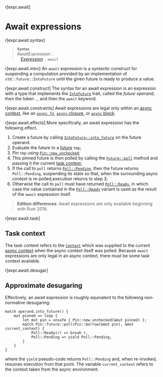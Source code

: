 r[expr.await]
# Await expressions

r[expr.await.syntax]
> **<sup>Syntax</sup>**\
> _AwaitExpression_ :\
> &nbsp;&nbsp; [_Expression_] `.` `await`

r[expr.await.intro]
An `await` expression is a syntactic construct for suspending a computation
provided by an implementation of `std::future::IntoFuture` until the given
future is ready to produce a value.

r[expr.await.construct]
The syntax for an await expression is an expression with a type that implements the [`IntoFuture`] trait, called the *future operand*, then the token `.`, and then the `await` keyword.

r[expr.await.constraints]
Await expressions are legal only within an [async context], like an [`async fn`], [`async` closure], or [`async` block].

r[expr.await.effects]
More specifically, an await expression has the following effect.

1. Create a future by calling [`IntoFuture::into_future`] on the future operand.
2. Evaluate the future to a [future] `tmp`;
3. Pin `tmp` using [`Pin::new_unchecked`];
4. This pinned future is then polled by calling the [`Future::poll`] method and passing it the current [task context](#task-context);
5. If the call to `poll` returns [`Poll::Pending`], then the future returns `Poll::Pending`, suspending its state so that, when the surrounding async context is re-polled,execution returns to step 3;
6. Otherwise the call to `poll` must have returned [`Poll::Ready`], in which case the value contained in the [`Poll::Ready`] variant is used as the result of the `await` expression itself.

> **Edition differences**: Await expressions are only available beginning with Rust 2018.

r[expr.await.task]
## Task context

The task context refers to the [`Context`] which was supplied to the current [async context] when the async context itself was polled.
Because `await` expressions are only legal in an async context, there must be some task context available.

r[expr.await.desugar]
## Approximate desugaring

Effectively, an await expression is roughly equivalent to the following non-normative desugaring:

<!-- ignore: example expansion -->
```rust,ignore
match operand.into_future() {
    mut pinned => loop {
        let mut pin = unsafe { Pin::new_unchecked(&mut pinned) };
        match Pin::future::poll(Pin::borrow(&mut pin), &mut current_context) {
            Poll::Ready(r) => break r,
            Poll::Pending => yield Poll::Pending,
        }
    }
}
```

where the `yield` pseudo-code returns `Poll::Pending` and, when re-invoked, resumes execution from that point.
The variable `current_context` refers to the context taken from the async environment.

[_Expression_]: ../expressions.md
[`async fn`]: ../items/functions.md#async-functions
[`async` closure]: closure-expr.md#async-closures
[`async` block]: block-expr.md#async-blocks
[`Context`]: std::task::Context
[`future::poll`]: std::future::Future::poll
[`pin::new_unchecked`]: std::pin::Pin::new_unchecked
[`poll::Pending`]: std::task::Poll::Pending
[`poll::Ready`]: std::task::Poll::Ready
[async context]: ../expressions/block-expr.md#async-context
[future]: std::future::Future
[`IntoFuture`]: std::future::IntoFuture
[`IntoFuture::into_future`]: std::future::IntoFuture::into_future
